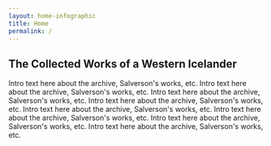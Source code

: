 ```yaml
---
layout: home-infographic
title: Home
permalink: /
---
```


## The Collected Works of a Western Icelander

Intro text here about the archive, Salverson's works, etc. Intro text here about the archive, Salverson's works, etc. Intro text here about the archive, Salverson's works, etc. Intro text here about the archive, Salverson's works, etc. Intro text here about the archive, Salverson's works, etc. Intro text here about the archive, Salverson's works, etc. Intro text here about the archive, Salverson's works, etc. Intro text here about the archive, Salverson's works, etc.